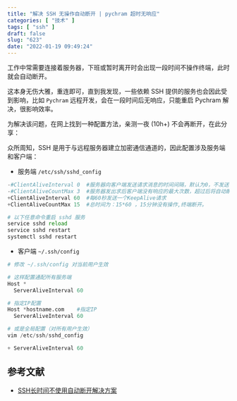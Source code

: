 ```yaml
---
title: "解决 SSH 无操作自动断开 | pychram 超时无响应"
categories: [ "技术" ]
tags: [ "ssh" ]
draft: false
slug: "623"
date: "2022-01-19 09:49:24"
---
```


工作中常需要连接着服务器，下班或暂时离开时会出现一段时间不操作终端，此时就会自动断开。

这本身无伤大雅，重连即可，直到我发现，一些依赖 SSH 提供的服务也会因此受到影响，比如 `Pychram` 远程开发，会在一段时间后无响应，只能重启 Pychram 解决，很影响效率。

为解决该问题，在网上找到一种配置方法，亲测一夜 (10h+) 不会再断开，在此分享：

众所周知，SSH 是用于与远程服务器建立加密通信通道的，因此配置涉及服务端和客户端：

- 服务端 `/etc/ssh/sshd_config`

```python
-#ClientAliveInterval 0  #服务器向客户端发送请求消息的时间间隔，默认为0，不发送
-#ClientAliveCountMax 3  #服务器发出求后客户端没有响应的最大次数，超过后将自动断开。
+ClientAliveInterval 60  #每60秒发送一个KeepAlive请求
+ClientAliveCountMax 15  #总时间为：15*60 ，15分钟没有操作,终端断开。

# 以下任意命令重启 sshd 服务
service sshd reload
service sshd restart
systemctl sshd restart
```

- 客户端 `~/.ssh/config`

```python
# 修改 ~/.ssh/config 对当前用户生效

# 这样配置通配所有服务端
Host *
  ServerAliveInterval 60

# 指定IP配置
Host *hostname.com    #指定IP
  ServerAliveInterval 60

# 或是全局配置（对所有用户生效）
vim /etc/ssh/sshd_config

+ ServerAliveInterval 60
```

## 参考文献

- [SSH长时间不使用自动断开解决方案](https://blog.csdn.net/xiaojingfirst/article/details/81744689)